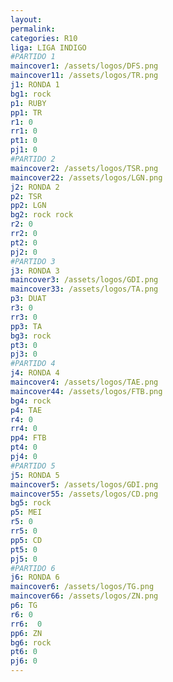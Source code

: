 ```yaml
---
layout: 
permalink: 
categories: R10
liga: LIGA INDIGO
#PARTIDO 1
maincover1: /assets/logos/DFS.png
maincover11: /assets/logos/TR.png
j1: RONDA 1
bg1: rock
p1: RUBY
pp1: TR
r1: 0
rr1: 0
pt1: 0
pj1: 0
#PARTIDO 2
maincover2: /assets/logos/TSR.png
maincover22: /assets/logos/LGN.png
j2: RONDA 2
p2: TSR
pp2: LGN
bg2: rock rock
r2: 0
rr2: 0
pt2: 0
pj2: 0
#PARTIDO 3
j3: RONDA 3
maincover3: /assets/logos/GDI.png
maincover33: /assets/logos/TA.png
p3: DUAT
r3: 0
rr3: 0
pp3: TA
bg3: rock
pt3: 0
pj3: 0
#PARTIDO 4
j4: RONDA 4
maincover4: /assets/logos/TAE.png
maincover44: /assets/logos/FTB.png
bg4: rock 
p4: TAE
r4: 0
rr4: 0
pp4: FTB
pt4: 0
pj4: 0
#PARTIDO 5
j5: RONDA 5
maincover5: /assets/logos/GDI.png
maincover55: /assets/logos/CD.png
bg5: rock 
p5: MEI
r5: 0
rr5: 0
pp5: CD
pt5: 0
pj5: 0
#PARTIDO 6
j6: RONDA 6
maincover6: /assets/logos/TG.png
maincover66: /assets/logos/ZN.png
p6: TG
r6: 0
rr6:  0
pp6: ZN
bg6: rock
pt6: 0
pj6: 0
---
```

